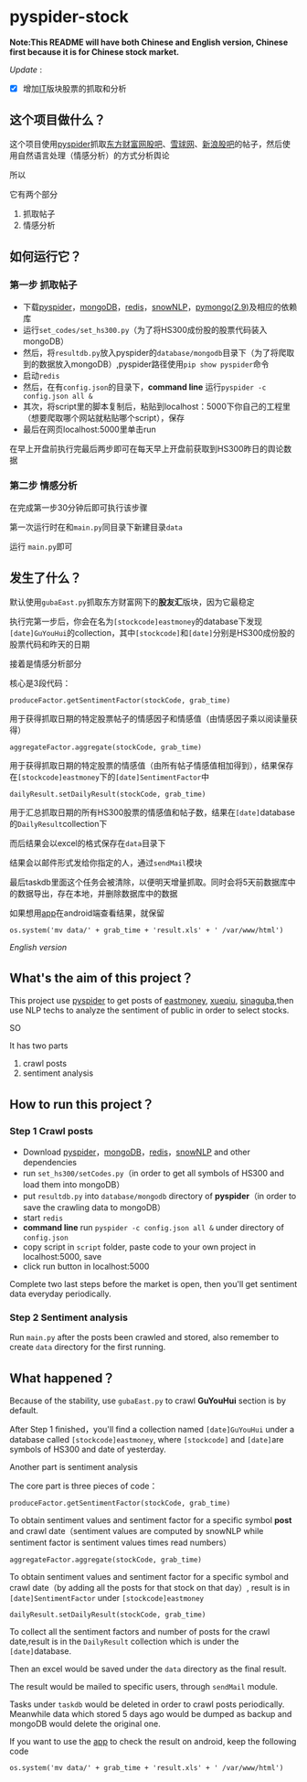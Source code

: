 # pyspider-stock

**Note:This README will have both Chinese and English version, Chinese first because it is for Chinese stock market.**

*Update* :

- [x] 增加[IT][1]版块股票的抓取和分析


## 这个项目做什么？
这个项目使用[pyspider][2]抓取[东方财富网股吧][3]、[雪球网][4]、[新浪股吧][5]的帖子，然后使用自然语言处理（情感分析）的方式分析舆论

所以

它有两个部分

1. 抓取帖子
2. 情感分析

## 如何运行它？

### 第一步 抓取帖子

* 下载[pyspider][6]，[mongoDB][7]，[redis][8]，[snowNLP][9]，[pymongo(2.9)][10]及相应的依赖库
* 运行`set_codes/set_hs300.py`（为了将HS300成份股的股票代码装入mongoDB）
* 然后，将`resultdb.py`放入pyspider的`database/mongodb`目录下（为了将爬取到的数据放入mongoDB）,pyspider路径使用`pip show pyspider`命令
* 启动`redis`
* 然后，在有`config.json`的目录下，**command line** 运行`pyspider -c config.json all &`
* 其次，将script里的脚本复制后，粘贴到localhost：5000下你自己的工程里（想要爬取哪个网站就粘贴哪个script），保存
* 最后在网页localhost:5000里单击run

在早上开盘前执行完最后两步即可在每天早上开盘前获取到HS300昨日的舆论数据

### 第二步 情感分析
在完成第一步30分钟后即可执行该步骤

第一次运行时在和`main.py`同目录下新建目录`data`

运行 `main.py`即可


## 发生了什么？

默认使用`gubaEast.py`抓取东方财富网下的**股友汇**版块，因为它最稳定

执行完第一步后，你会在名为`[stockcode]eastmoney`的database下发现`[date]GuYouHui`的collection，其中`[stockcode]`和`[date]`分别是HS300成份股的股票代码和昨天的日期

接着是情感分析部分

核心是3段代码：

    produceFactor.getSentimentFactor(stockCode, grab_time)
用于获得抓取日期的特定股票帖子的情感因子和情感值（由情感因子乘以阅读量获得）

    aggregateFactor.aggregate(stockCode, grab_time)
用于获得抓取日期的特定股票的情感值（由所有帖子情感值相加得到），结果保存在`[stockcode]eastmoney`下的`[date]SentimentFactor`中

    dailyResult.setDailyResult(stockCode, grab_time)
用于汇总抓取日期的所有HS300股票的情感值和帖子数，结果在`[date]`database的`DailyResult`collection下

而后结果会以excel的格式保存在`data`目录下

结果会以邮件形式发给你指定的人，通过`sendMail`模块

最后taskdb里面这个任务会被清除，以便明天增量抓取。同时会将5天前数据库中的数据导出，存在本地，并删除数据库中的数据

如果想用[app][11]在android端查看结果，就保留

    os.system('mv data/' + grab_time + 'result.xls' + ' /var/www/html')


*English version*

## What's the aim of this project？
This project use [pyspider][12] to get posts of  [eastmoney][13], [xueqiu][14], [sinaguba][15],then use NLP techs to analyze the sentiment of public in order to select stocks.

SO

It has two parts

1. crawl posts
2. sentiment analysis

## How to run this project？

### Step 1 Crawl posts

* Download [pyspider][16]，[mongoDB][17]，[redis][18]，[snowNLP][19] and other dependencies
* run `set_hs300/setCodes.py`（in order to get all symbols of HS300 and load them into mongoDB）
* put `resultdb.py` into `database/mongodb` directory of **pyspider**（in order to save the crawling data to mongoDB）
* start `redis`
* **command line**  run `pyspider -c config.json all &` under directory of `config.json`
* copy script in `script` folder, paste code to your own project in localhost:5000, save
* click run button in localhost:5000

Complete two last steps before the market is open, then you'll get sentiment data everyday periodically.

### Step 2 Sentiment analysis

Run `main.py` after the posts been crawled and stored, also remember to create `data` directory for the first running.


## What happened？

Because of the stability, use `gubaEast.py` to crawl **GuYouHui** section is by default.

After Step 1 finished，you'll find a collection named `[date]GuYouHui` under a database called `[stockcode]eastmoney`, where `[stockcode]` and `[date]`are symbols of HS300 and date of yesterday.

Another part is sentiment analysis

The core part is three pieces of code：

    produceFactor.getSentimentFactor(stockCode, grab_time)
To obtain sentiment values and sentiment factor for a specific symbol **post** and crawl date（sentiment values are computed by snowNLP while sentiment factor is sentiment values times read numbers）

    aggregateFactor.aggregate(stockCode, grab_time)
To obtain sentiment values and sentiment factor for a specific symbol and crawl date（by adding all the posts for that stock on that day）, result is in `[date]SentimentFactor` under `[stockcode]eastmoney`

    dailyResult.setDailyResult(stockCode, grab_time)
To collect all the sentiment factors and number of posts for the crawl date,result is in the `DailyResult` collection which is under the `[date]`database.

Then an excel would be saved under the `data` directory as the final result.

The result would be mailed to specific users, through `sendMail` module.

Tasks under `taskdb` would be deleted in order to crawl posts periodically. Meanwhile data which stored 5 days ago would be dumped as backup and mongoDB would delete the original one. 

If you want to use the [app][20] to check the result on android, keep the following code 

    os.system('mv data/' + grab_time + 'result.xls' + ' /var/www/html')


  [1]: http://quote.eastmoney.com/center/list.html#28002737_0_2
  [2]: http://docs.pyspider.org/en/latest/
  [3]: http://guba.eastmoney.com/
  [4]: https://xueqiu.com/
  [5]: http://guba.sina.com.cn/
  [6]: http://docs.pyspider.org/en/latest/
  [7]: https://www.mongodb.com/
  [8]: https://redis.io/
  [9]: https://github.com/isnowfy/snownlp
  [10]: http://api.mongodb.com/python/current/installation.html
  [11]: https://github.com/ryh95/huaxiApp
  [12]: http://docs.pyspider.org/en/latest/
  [13]: http://guba.eastmoney.com/
  [14]: https://xueqiu.com/
  [15]: http://guba.sina.com.cn/
  [16]: http://docs.pyspider.org/en/latest/
  [17]: https://www.mongodb.com/
  [18]: https://redis.io/
  [19]: https://github.com/isnowfy/snownlp
  [20]: https://github.com/ryh95/huaxiApp
